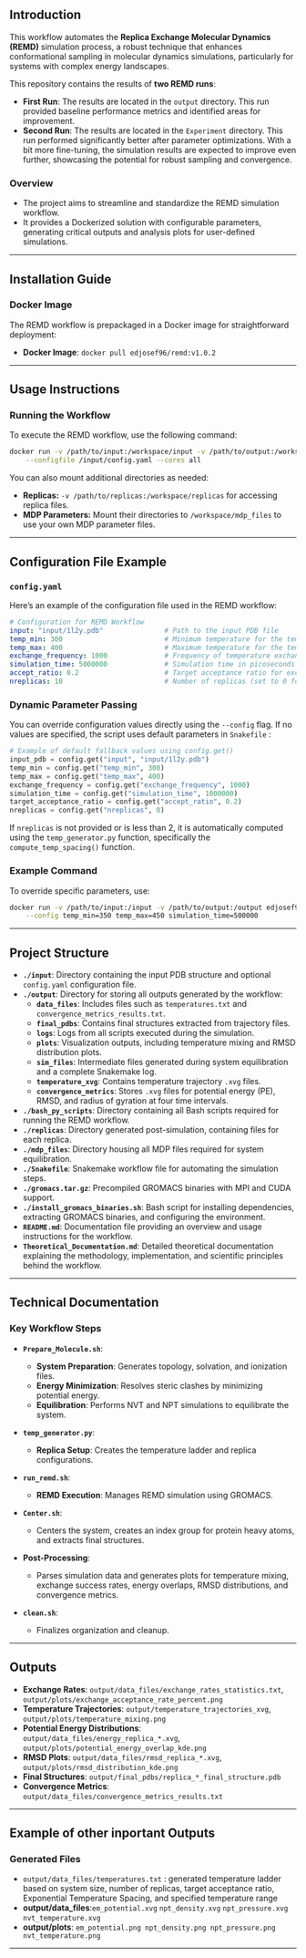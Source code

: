 ## **Introduction**

This workflow automates the **Replica Exchange Molecular Dynamics (REMD)** simulation process, a robust technique that enhances conformational sampling in molecular dynamics simulations, particularly for systems with complex energy landscapes.

This repository contains the results of **two REMD runs**:

- **First Run**: The results are located in the `output` directory. This run provided baseline performance metrics and identified areas for improvement.
- **Second Run**: The results are located in the `Experiment` directory. This run performed significantly better after parameter optimizations. With a bit more fine-tuning, the simulation results are expected to improve even further, showcasing the potential for robust sampling and convergence.

### **Overview**

- The project aims to streamline and standardize the REMD simulation workflow.
- It provides a Dockerized solution with configurable parameters, generating critical outputs and analysis plots for user-defined simulations.

---

## **Installation Guide**

### **Docker Image**

The REMD workflow is prepackaged in a Docker image for straightforward deployment:

- **Docker Image**: `docker pull edjosef96/remd:v1.0.2`

---

## **Usage Instructions**

### **Running the Workflow**

To execute the REMD workflow, use the following command:

```bash
docker run -v /path/to/input:/workspace/input -v /path/to/output:/workspace/output edjosef96/remd \
    --configfile /input/config.yaml --cores all
```

You can also mount additional directories as needed:

- **Replicas:** `-v /path/to/replicas:/workspace/replicas` for accessing replica files.
- **MDP Parameters:** Mount their directories to `/workspace/mdp_files` to use your own MDP parameter files.

---

## **Configuration File Example**

### **`config.yaml`**

Here’s an example of the configuration file used in the REMD workflow:

```yaml
# Configuration for REMD Workflow
input: "input/1l2y.pdb"               # Path to the input PDB file
temp_min: 300                         # Minimum temperature for the temperature ladder (K)
temp_max: 400                         # Maximum temperature for the temperature ladder (K)
exchange_frequency: 1000              # Frequency of temperature exchanges
simulation_time: 5000000              # Simulation time in picoseconds
accept_ratio: 0.2                     # Target acceptance ratio for exchanges
nreplicas: 10                         # Number of replicas (set to 0 for automatic calculation)
```

### **Dynamic Parameter Passing**

You can override configuration values directly using the `--config` flag. If no values are specified, the script uses default parameters in `Snakefile` :

```python
# Example of default fallback values using config.get()
input_pdb = config.get("input", "input/1l2y.pdb")
temp_min = config.get("temp_min", 300)
temp_max = config.get("temp_max", 400)
exchange_frequency = config.get("exchange_frequency", 1000)
simulation_time = config.get("simulation_time", 1000000)
target_acceptance_ratio = config.get("accept_ratio", 0.2)
nreplicas = config.get("nreplicas", 0)
```

If `nreplicas` is not provided or is less than 2, it is automatically computed using the `temp_generator.py` function, specifically the `compute_temp_spacing()` function.

### **Example Command**

To override specific parameters, use:

```bash
docker run -v /path/to/input:/input -v /path/to/output:/output edjosef96/remd \
    --config temp_min=350 temp_max=450 simulation_time=500000
```

---

## **Project Structure**

- **`./input`**: Directory containing the input PDB structure and optional `config.yaml` configuration file.
- **`./output`**: Directory for storing all outputs generated by the workflow:
    - **`data_files`**: Includes files such as `temperatures.txt` and `convergence_metrics_results.txt`.
    - **`final_pdbs`**: Contains final structures extracted from trajectory files.
    - **`logs`**: Logs from all scripts executed during the simulation.
    - **`plots`**: Visualization outputs, including temperature mixing and RMSD distribution plots.
    - **`sim_files`**: Intermediate files generated during system equilibration and a complete Snakemake log.
    - **`temperature_xvg`**: Contains temperature trajectory `.xvg` files.
    - **`convergence_metrics`**: Stores `.xvg` files for potential energy (PE), RMSD, and radius of gyration at four time intervals.
- **`./bash_py_scripts`**: Directory containing all Bash scripts required for running the REMD workflow.
- **`./replicas`**: Directory generated post-simulation, containing files for each replica.
- **`./mdp_files`**: Directory housing all MDP files required for system equilibration.
- **`./Snakefile`**: Snakemake workflow file for automating the simulation steps.
- **`./gromacs.tar.gz`**: Precompiled GROMACS binaries with MPI and CUDA support.
- **`./install_gromacs_binaries.sh`**: Bash script for installing dependencies, extracting GROMACS binaries, and configuring the environment.
- **`README.md`**: Documentation file providing an overview and usage instructions for the workflow.
- **`Theoretical_Documentation.md`**: Detailed theoretical documentation explaining the methodology, implementation, and scientific principles behind the workflow.

---

## **Technical Documentation**

### **Key Workflow Steps**

- **`Prepare_Molecule.sh`**:
    
    - **System Preparation**: Generates topology, solvation, and ionization files.
    - **Energy Minimization**: Resolves steric clashes by minimizing potential energy.
    - **Equilibration**: Performs NVT and NPT simulations to equilibrate the system.
- **`temp_generator.py`**:
    
    - **Replica Setup**: Creates the temperature ladder and replica configurations.
- **`run_remd.sh`**:
    
    - **REMD Execution**: Manages REMD simulation using GROMACS.
- **`Center.sh`**:
    
    - Centers the system, creates an index group for protein heavy atoms, and extracts final structures.
- **Post-Processing**:
    
    - Parses simulation data and generates plots for temperature mixing, exchange success rates, energy overlaps, RMSD distributions, and convergence metrics.
- **`clean.sh`**:
    
    - Finalizes organization and cleanup.

---

## **Outputs**

- **Exchange Rates**: `output/data_files/exchange_rates_statistics.txt`, `output/plots/exchange_acceptance_rate_percent.png`
- **Temperature Trajectories**: `output/temperature_trajectories_xvg`, `output/plots/temperature_mixing.png`
- **Potential Energy Distributions**: `output/data_files/energy_replica_*.xvg`, `output/plots/potential_energy_overlap_kde.png`
- **RMSD Plots**: `output/data_files/rmsd_replica_*.xvg`, `output/plots/rmsd_distribution_kde.png`
- **Final Structures**: `output/final_pdbs/replica_*_final_structure.pdb`
- **Convergence Metrics**: `output/data_files/convergence_metrics_results.txt`

---

## **Example of other inportant Outputs**

### **Generated Files**
- `output/data_files/temperatures.txt` : generated temperature ladder based on system size, number of replicas, target acceptance ratio, Exponential Temperature Spacing, and specified temperature range
- **output/data_files**:`em_potential.xvg` `npt_density.xvg` `npt_pressure.xvg` `nvt_temperature.xvg`
- **output/plots**: `em_potential.png npt_density.png npt_pressure.png nvt_temperature.png`

---
